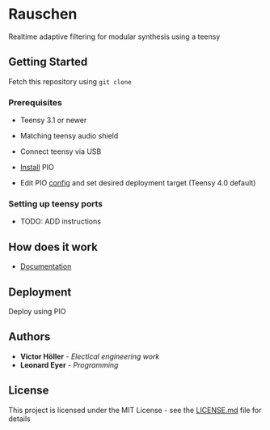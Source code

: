 # Rauschen

Realtime adaptive filtering for modular synthesis using a teensy

## Getting Started

Fetch this repository using ```git clone ```

### Prerequisites

* Teensy 3.1 or newer

* Matching teensy audio shield

* Connect teensy via USB

* [Install](https://platformio.org/platformio-ide) PIO

* Edit PIO [config](platformio.ini) and set desired deployment target (Teensy 4.0 default)

### Setting up teensy ports

* TODO: ADD instructions

<!-- ### Installing

A step by step series of examples that tell you how to get a development env running

Say what the step will be

```
Give the example
```

And repeat

```
until finished
```

End with an example of getting some data out of the system or using it for a little demo -->

<!-- ## Running the tests

Explain how to run the automated tests for this system -->

<!-- ### Break down into end to end tests

Explain what these tests test and why

```
Give an example
```

### And coding style tests

Explain what these tests test and why

```
Give an example
``` -->

## How does it work
* [Documentation](https://leonardeyer.github.io/rauschen/)


## Deployment

Deploy using PIO

## Authors

* **Victor Höller** - *Electical engineering work*
* **Leonard Eyer** - *Programming*

## License

This project is licensed under the MIT License - see the [LICENSE.md](LICENSE.md) file for details

<!-- ## Acknowledgments

* Hat tip to anyone whose code was used
* Inspiration
* etc -->
